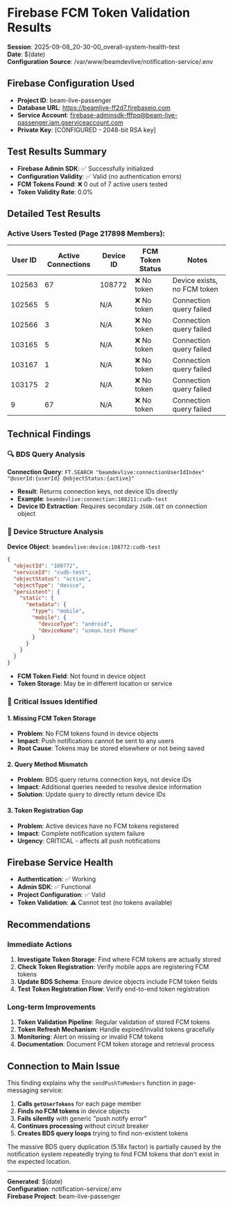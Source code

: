 # Firebase FCM Token Validation Results
**Session**: 2025-09-08_20-30-00_overall-system-health-test  
**Date**: $(date)  
**Configuration Source**: /var/www/beamdevlive/notification-service/.env

## Firebase Configuration Used
- **Project ID**: beam-live-passenger
- **Database URL**: https://beamlive-ff2d7.firebaseio.com
- **Service Account**: firebase-adminsdk-fffpq@beam-live-passenger.iam.gserviceaccount.com
- **Private Key**: [CONFIGURED - 2048-bit RSA key]

## Test Results Summary
- **Firebase Admin SDK**: ✅ Successfully initialized
- **Configuration Validity**: ✅ Valid (no authentication errors)
- **FCM Tokens Found**: ❌ 0 out of 7 active users tested
- **Token Validity Rate**: 0.0%

## Detailed Test Results

### Active Users Tested (Page 217898 Members):
| User ID | Active Connections | Device ID | FCM Token Status | Notes |
|---------|-------------------|-----------|------------------|-------|
| 102563  | 67                | 108772    | ❌ No token      | Device exists, no FCM token |
| 102565  | 5                 | N/A       | ❌ No token      | Connection query failed |
| 102566  | 3                 | N/A       | ❌ No token      | Connection query failed |
| 103165  | 5                 | N/A       | ❌ No token      | Connection query failed |
| 103167  | 1                 | N/A       | ❌ No token      | Connection query failed |
| 103175  | 2                 | N/A       | ❌ No token      | Connection query failed |
| 9       | 67                | N/A       | ❌ No token      | Connection query failed |

## Technical Findings

### 🔍 BDS Query Analysis
**Connection Query**: `FT.SEARCH "beamdevlive:connectionUserIdIndex" "@userId:{userId} @objectStatus:{active}"`
- **Result**: Returns connection keys, not device IDs directly
- **Example**: `beamdevlive:connection:108211:cudb-test`
- **Device ID Extraction**: Requires secondary `JSON.GET` on connection object

### 📱 Device Structure Analysis
**Device Object**: `beamdevlive:device:108772:cudb-test`
```json
{
  "objectId": "108772",
  "serviceId": "cudb-test", 
  "objectStatus": "active",
  "objectType": "device",
  "persistent": {
    "static": {
      "metadata": {
        "type": "mobile",
        "mobile": {
          "deviceType": "android",
          "deviceName": "usman.test Phone"
        }
      }
    }
  }
}
```
- **FCM Token Field**: Not found in device object
- **Token Storage**: May be in different location or service

### 🚨 Critical Issues Identified

#### 1. **Missing FCM Token Storage**
- **Problem**: No FCM tokens found in device objects
- **Impact**: Push notifications cannot be sent to any users
- **Root Cause**: Tokens may be stored elsewhere or not being saved

#### 2. **Query Method Mismatch**
- **Problem**: BDS query returns connection keys, not device IDs
- **Impact**: Additional queries needed to resolve device information
- **Solution**: Update query to directly return device IDs

#### 3. **Token Registration Gap**
- **Problem**: Active devices have no FCM tokens registered
- **Impact**: Complete notification system failure
- **Urgency**: CRITICAL - affects all push notifications

## Firebase Service Health
- **Authentication**: ✅ Working
- **Admin SDK**: ✅ Functional  
- **Project Configuration**: ✅ Valid
- **Token Validation**: ⚠️ Cannot test (no tokens available)

## Recommendations

### Immediate Actions
1. **Investigate Token Storage**: Find where FCM tokens are actually stored
2. **Check Token Registration**: Verify mobile apps are registering FCM tokens
3. **Update BDS Schema**: Ensure device objects include FCM token fields
4. **Test Token Registration Flow**: Verify end-to-end token registration

### Long-term Improvements
1. **Token Validation Pipeline**: Regular validation of stored FCM tokens
2. **Token Refresh Mechanism**: Handle expired/invalid tokens gracefully
3. **Monitoring**: Alert on missing or invalid FCM tokens
4. **Documentation**: Document FCM token storage and retrieval process

## Connection to Main Issue
This finding explains why the `sendPushToMembers` function in page-messaging service:
1. **Calls `getUserTokens`** for each page member
2. **Finds no FCM tokens** in device objects
3. **Fails silently** with generic "push notify error"
4. **Continues processing** without circuit breaker
5. **Creates BDS query loops** trying to find non-existent tokens

The massive BDS query duplication (5.18x factor) is partially caused by the notification system repeatedly trying to find FCM tokens that don't exist in the expected location.

---
**Generated**: $(date)  
**Configuration**: notification-service/.env  
**Firebase Project**: beam-live-passenger
